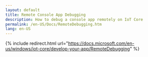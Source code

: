 ```yaml
---
layout: default
title: Remote Console App Debugging
description: How to debug a console app remotely on IoT Core
permalink: /en-US/Docs/RemoteDebugging.htm
lang: en-US
---
```

{% include redirect.html url="https://docs.microsoft.com/en-us/windows/iot-core/develop-your-app/RemoteDebugging" %}
